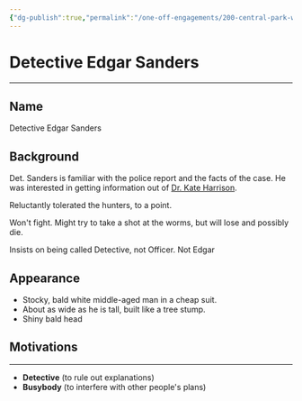 ```yaml
---
{"dg-publish":true,"permalink":"/one-off-engagements/200-central-park-west/bystanders/detective-edgar-sanders/","tags":["200CentralParkWest","bystander","one-off"],"created":"2024-08-21T17:12:50.000-04:00","updated":"2025-02-19T08:28:40.238-05:00"}
---
```



# Detective Edgar Sanders
---
## Name

Detective Edgar Sanders


## Background
Det. Sanders is familiar with the police report and the facts of the case. He was interested in getting information out of [Dr. Kate Harrison](../Minions/Dr.%20Kate%20Harrison.md).

Reluctantly tolerated the hunters, to a point.

Won't fight. Might try to take a shot at the worms, but will lose and possibly die.  

Insists on being called Detective, not Officer. Not Edgar

## Appearance
- Stocky, bald white middle-aged man in a cheap suit.
- About as wide as he is tall, built like a tree stump.
- Shiny bald head



## Motivations
---

- **Detective** (to rule out explanations)
- **Busybody** (to interfere with other people's plans)






